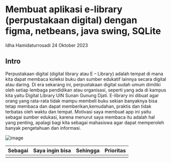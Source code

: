 # Membuat aplikasi e-library (perpustakaan digital) dengan figma, netbeans, java swing, SQLite
Idha Hamidaturrosadi 24 Oktober 2023

## Intro
Perpustakaan digital (digital library atau E – Library) adalah tempat di mana kita dapat membaca koleksi buku dan sumber edukatif lainnya secara digital atau daring. Di era sekarang ini, perpustakaan digital sudah umum dimiliki oleh setiap lembaga pendidikan atau organisasi, seperti yang ada di kampus kita yaitu Digital Library UIN Sunan Gunung Djati. E-library ini dibuat agar orang yang rata-rata tidak mampu membeli buku sekian banyaknya  bisa tetap membaca dan dapat memberikan,kemudahan, praktis dan tidak terbatas oleh waktu dan tempat. Motivasi saya membuat app ini yaitu sebagai sumber edukasi, karena menurut saya membaca itu adalah hal yang penting, apalagi bagi kita sebagai mahasiswa agar dapat memperoleh banyak pengetahuan dan informasi.

![image](https://github.com/idhahamidaturrosadi19/App-ex/assets/144808574/d2e8dc70-0be3-4f4e-ad7e-1ea6bca651e9)

 | Sebagai |	 Saya ingin bisa |	     Sehingga	 |      Prioritas |
 | --------| --------------------| -----------|-----------        |
 |     |                |                   |                  |
			
			
			
			
			
			
			
			
			
			
			
			
			


			
			
			
			
			
			
			
			
			
			
			
			
			
			
